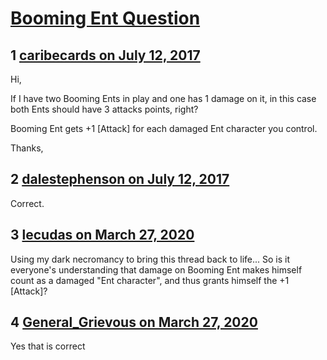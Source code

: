 # [Booming Ent Question](https://community.fantasyflightgames.com/topic/253990-booming-ent-question/)

## 1 [caribecards on July 12, 2017](https://community.fantasyflightgames.com/topic/253990-booming-ent-question/?do=findComment&comment=2877353)

Hi,

If I have two Booming Ents in play and one has 1 damage on it, in this case both Ents should have 3 attacks points, right?

Booming Ent gets +1 [Attack] for each damaged Ent character you control. 

Thanks,
 

## 2 [dalestephenson on July 12, 2017](https://community.fantasyflightgames.com/topic/253990-booming-ent-question/?do=findComment&comment=2877361)

Correct.

## 3 [lecudas on March 27, 2020](https://community.fantasyflightgames.com/topic/253990-booming-ent-question/?do=findComment&comment=3920078)

Using my dark necromancy to bring this thread back to life... So is it everyone's understanding that damage on Booming Ent makes himself count as a damaged "Ent character", and thus grants himself the +1 [Attack]?

## 4 [General_Grievous on March 27, 2020](https://community.fantasyflightgames.com/topic/253990-booming-ent-question/?do=findComment&comment=3920081)

Yes that is correct 

